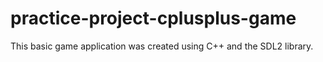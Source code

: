 # practice-project-cplusplus-game

This basic game application was created using C++ and the SDL2 library.
